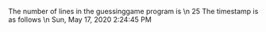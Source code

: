 The number of lines in the guessinggame program is \n
25
The timestamp is as follows \n
Sun, May 17, 2020  2:24:45 PM
